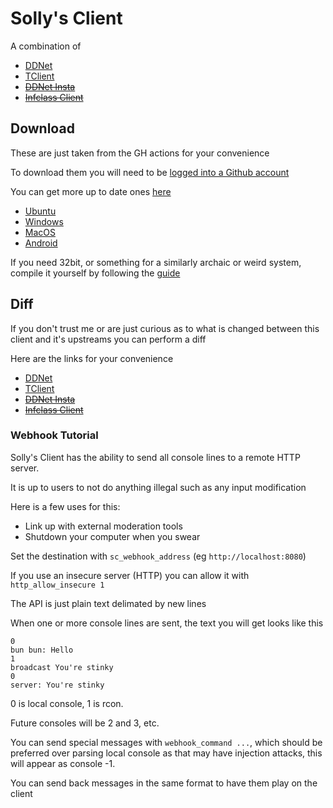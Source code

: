 # Solly's Client

A combination of
* [DDNet](https://github.com/ddnet/ddnet/)
* [TClient](https://github.com/sjrc6/TaterClient-ddnet/)
* ~~[DDNet Insta](https://github.com/ddnet-insta/ddnet-insta/)~~
* ~~[Infclass Client](https://github.com/infclass/infclass-client)~~

## Download

These are just taken from the GH actions for your convenience

To download them you will need to be [logged into a Github account](https://github.com/login)

You can get more up to date ones [here](https://github.com/SollyBunny/ddnet/actions/workflows/fast-build.yml?query=branch%3Amaster)

* [Ubuntu](https://github.com/SollyBunny/ddnet/actions/runs/14793975707/artifacts/3050143093)
* [Windows](https://github.com/SollyBunny/ddnet/actions/runs/14793975707/artifacts/3050152363)
* [MacOS](https://github.com/SollyBunny/ddnet/actions/runs/14793975707/artifacts/3050157683)
* [Android](https://github.com/SollyBunny/ddnet/actions/runs/14793975707/artifacts/3050203872)

If you need 32bit, or something for a similarly archaic or weird system, compile it yourself by following the [guide](https://github.com/ddnet/ddnet/?tab=readme-ov-file#cloning)

## Diff

If you don't trust me or are just curious as to what is changed between this client and it's upstreams you can perform a diff

Here are the links for your convenience

* [DDNet](https://github.com/ddnet/ddnet/compare/master...SollyBunny:ddnet:master)
* [TClient](https://github.com/sjrc6/TaterClient-ddnet/compare/master...SollyBunny:ddnet:master)
* ~~[DDNet Insta](https://github.com/ddnet-insta/ddnet-insta/compare/master...SollyBunny:ddnet:master)~~
* ~~[Infclass Client](https://github.com/infclass/infclass-client/compare/infc-0.2.0-on-19.1...SollyBunny:ddnet:master)~~

### Webhook Tutorial

Solly's Client has the ability to send all console lines to a remote HTTP server.

It is up to users to not do anything illegal such as any input modification

Here is a few uses for this:
* Link up with external moderation tools
* Shutdown your computer when you swear

Set the destination with `sc_webhook_address` (eg `http://localhost:8080`)

If you use an insecure server (HTTP) you can allow it with `http_allow_insecure 1`

The API is just plain text delimated by new lines

When one or more console lines are sent, the text you will get looks like this

```
0
bun bun: Hello
1
broadcast You're stinky
0
server: You're stinky
```

0 is local console, 1 is rcon.

Future consoles will be 2 and 3, etc.

You can send special messages with `webhook_command ...`, which should be preferred over parsing local console as that may have injection attacks, this will appear as console -1.

You can send back messages in the same format to have them play on the client